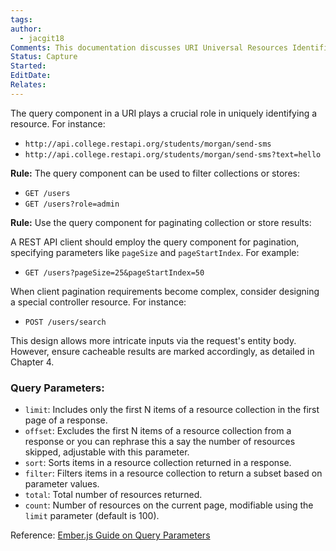```yaml
---
tags: 
author:
  - jacgit18
Comments: This documentation discusses URI Universal Resources Identifier
Status: Capture
Started: 
EditDate: 
Relates:
---
```

The query component in a URI plays a crucial role in uniquely identifying a resource. For instance:

- `http://api.college.restapi.org/students/morgan/send-sms`
- `http://api.college.restapi.org/students/morgan/send-sms?text=hello`

**Rule:** The query component can be used to filter collections or stores:

- `GET /users`
- `GET /users?role=admin`

**Rule:** Use the query component for paginating collection or store results:

A REST API client should employ the query component for pagination, specifying parameters like `pageSize` and `pageStartIndex`. For example:

- `GET /users?pageSize=25&pageStartIndex=50`

When client pagination requirements become complex, consider designing a special controller resource. For instance:

- `POST /users/search`

This design allows more intricate inputs via the request's entity body. However, ensure cacheable results are marked accordingly, as detailed in Chapter 4.

###  Query Parameters:
- `limit`: Includes only the first N items of a resource collection in the first page of a response.
- `offset`: Excludes the first N items of a resource collection from a response or you can rephrase this a say the number of resources skipped, adjustable with this parameter.
- `sort`: Sorts items in a resource collection returned in a response.
- `filter`: Filters items in a resource collection to return a subset based on parameter values.
- `total`: Total number of resources returned.
- `count`: Number of resources on the current page, modifiable using the `limit` parameter (default is 100).


Reference: [Ember.js Guide on Query Parameters](https://guides.emberjs.com/release/routing/query-params/)